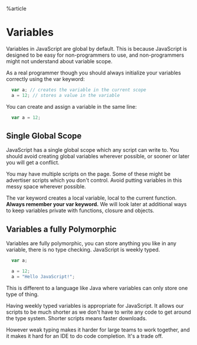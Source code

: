 %article


# Variables

Variables in JavaScript are global by default. This is because JavaScript is designed to be easy for non-programmers to use, and non-programmers might not understand about variable scope.

As a real programmer though you should always initialize your variables correctly using the var keyword:

```js
  var a; // creates the variable in the current scope
  a = 12; // stores a value in the variable
```





You can create and assign a variable in the same line:

```js
  var a = 12;
```





## Single Global Scope

JavaScript has a single global scope which any script can write to. You should avoid creating global variables wherever possible, or sooner or later you will get a conflict.

You may have multiple scripts on the page. Some of these might be advertiser scripts which you don't control. Avoid putting variables in this messy space wherever possible.

The var keyword creates a local variable, local to the current function. **Always remember your var keyword.** We will look later at additional ways to keep variables private with functions, closure and objects.

## Variables a fully Polymorphic

Variables are fully polymorphic, you can store anything you like in any variable, there is no type checking. JavaScript is weekly typed.

```js
  var a;

  a = 12;
  a = "Hello JavaScript!";
```





This is different to a language like Java where variables can only store one type of thing.

Having weekly typed variables is appropriate for JavaScript. It allows our scripts to be much shorter as we don't have to write any code to get around the type system. Shorter scripts means faster downloads.

However weak typing makes it harder for large teams to work together, and it makes it hard for an IDE to do code completion. It's a trade off.
